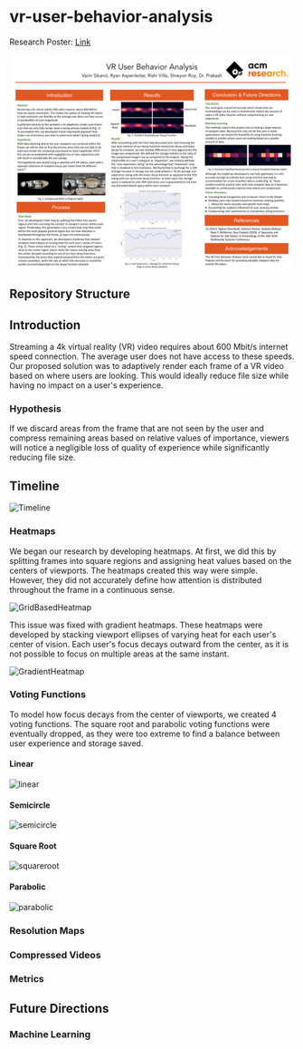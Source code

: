 # vr-user-behavior-analysis


Research Poster: [Link](https://raw.githubusercontent.com/ACM-Research/vr-user-behavior-analysis/main/ACM%20Research%20Poster%20-%20VR.pdf)

![Poster picture](https://github.com/ACM-Research/vr-user-behavior-analysis/blob/5c57497fe9c28c91c7e6b9b0f5d829128d4305f8/ACM%20Research%20Poster%20-%20VR.png)
## Repository Structure

## Introduction
Streaming a 4k virtual reality (VR) video requires about 600 Mbit/s internet speed connection. The average user does not have access to these speeds. Our proposed solution was to adaptively render each frame of a VR video based on where users are looking. This would ideally reduce file size while having no impact on a user's experience.

### Hypothesis
If we discard areas from the frame that are not seen by the user and compress remaining areas based on relative values of importance, viewers will notice a negligible loss of quality of experience while significantly reducing file size.

## Timeline

![Timeline](https://user-images.githubusercontent.com/26316298/116831271-d8186c00-ab73-11eb-95a5-8569c14f1d25.PNG)

### Heatmaps

We began our research by developing heatmaps. At first, we did this by splitting frames into square regions and assigning heat values based on the centers of viewports. The heatmaps created this way were simple. However, they did not accurately define how attention is distributed throughout the frame in a continuous sense.

![GridBasedHeatmap](https://user-images.githubusercontent.com/26316298/116830954-55db7800-ab72-11eb-9079-b235be55cacd.jpg)

This issue was fixed with gradient heatmaps. These heatmaps were developed by stacking viewport ellipses of varying heat for each user's center of vision. Each user's focus decays outward from the center, as it is not possible to focus on multiple areas at the same instant.

![GradientHeatmap](https://user-images.githubusercontent.com/26316298/116830958-5a079580-ab72-11eb-8b94-ae56af6392d0.png)

### Voting Functions

To model how focus decays from the center of viewports, we created 4 voting functions. The square root and parabolic voting functions were eventually dropped, as they were too extreme to find a balance between user experience and storage saved.

#### Linear
![linear](https://user-images.githubusercontent.com/26316298/116831167-51fc2580-ab73-11eb-962a-c58e2e87872f.png)

#### Semicircle

![semicircle](https://user-images.githubusercontent.com/26316298/116831224-9e476580-ab73-11eb-90c0-28fcd85a1a24.png)

#### Square Root

![squareroot](https://user-images.githubusercontent.com/26316298/116831238-ae5f4500-ab73-11eb-9cf1-3cb5444dffee.png)

#### Parabolic

![parabolic](https://user-images.githubusercontent.com/26316298/116831243-b6b78000-ab73-11eb-8f04-ca133e0ea386.png)

### Resolution Maps



### Compressed Videos

### Metrics

## Future Directions

### Machine Learning
